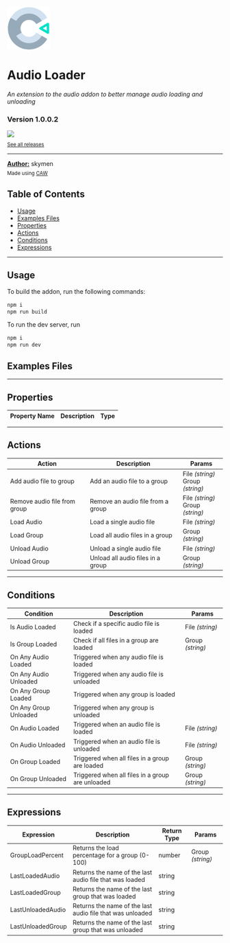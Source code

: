 <img src="./src/icon.svg" width="100" /><br>
# Audio Loader
<i>An extension to the audio addon to better manage audio loading and unloading</i> <br>
### Version 1.0.0.2

[<img src="https://placehold.co/200x50/4493f8/FFF?text=Download&font=montserrat" width="200"/>](https://github.com/skymen/audio_loader/releases/download/audio_loader-1.0.0.2.c3addon/audio_loader-1.0.0.2.c3addon)
<br>
<sub> [See all releases](https://github.com/skymen/audio_loader/releases) </sub> <br>

---
<b><u>Author:</u></b> skymen <br>
<sub>Made using [CAW](https://marketplace.visualstudio.com/items?itemName=skymen.caw) </sub><br>

## Table of Contents
- [Usage](#usage)
- [Examples Files](#examples-files)
- [Properties](#properties)
- [Actions](#actions)
- [Conditions](#conditions)
- [Expressions](#expressions)
---
## Usage
To build the addon, run the following commands:

```
npm i
npm run build
```

To run the dev server, run

```
npm i
npm run dev
```

## Examples Files

---
## Properties
| Property Name | Description | Type |
| --- | --- | --- |


---
## Actions
| Action | Description | Params
| --- | --- | --- |
| Add audio file to group | Add an audio file to a group | File             *(string)* <br>Group             *(string)* <br> |
| Remove audio file from group | Remove an audio file from a group | File             *(string)* <br>Group             *(string)* <br> |
| Load Audio | Load a single audio file | File             *(string)* <br> |
| Load Group | Load all audio files in a group | Group             *(string)* <br> |
| Unload Audio | Unload a single audio file | File             *(string)* <br> |
| Unload Group | Unload all audio files in a group | Group             *(string)* <br> |


---
## Conditions
| Condition | Description | Params
| --- | --- | --- |
| Is Audio Loaded | Check if a specific audio file is loaded | File *(string)* <br> |
| Is Group Loaded | Check if all files in a group are loaded | Group *(string)* <br> |
| On Any Audio Loaded | Triggered when any audio file is loaded |  |
| On Any Audio Unloaded | Triggered when any audio file is unloaded |  |
| On Any Group Loaded | Triggered when any group is loaded |  |
| On Any Group Unloaded | Triggered when any group is unloaded |  |
| On Audio Loaded | Triggered when an audio file is loaded | File *(string)* <br> |
| On Audio Unloaded | Triggered when an audio file is unloaded | File *(string)* <br> |
| On Group Loaded | Triggered when all files in a group are loaded | Group *(string)* <br> |
| On Group Unloaded | Triggered when all files in a group are unloaded | Group *(string)* <br> |


---
## Expressions
| Expression | Description | Return Type | Params
| --- | --- | --- | --- |
| GroupLoadPercent | Returns the load percentage for a group (0-100) | number | Group *(string)* <br> | 
| LastLoadedAudio | Returns the name of the last audio file that was loaded | string |  | 
| LastLoadedGroup | Returns the name of the last group that was loaded | string |  | 
| LastUnloadedAudio | Returns the name of the last audio file that was unloaded | string |  | 
| LastUnloadedGroup | Returns the name of the last group that was unloaded | string |  | 
